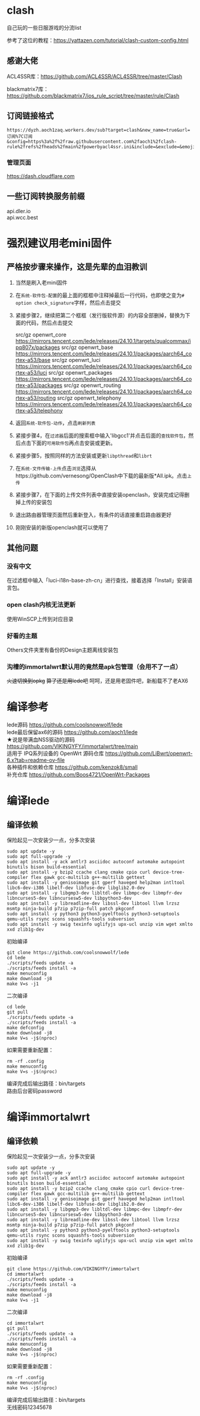 # clash

自己玩的一些日服游戏的分流list

参考了这位的教程：https://yattazen.com/tutorial/clash-custom-config.html

## 感谢大佬

ACL4SSR库：https://github.com/ACL4SSR/ACL4SSR/tree/master/Clash

blackmatrix7库：https://github.com/blackmatrix7/ios_rule_script/tree/master/rule/Clash

## 订阅链接格式

    https://dyzh.aoch1zaq.workers.dev/sub?target=clash&new_name=true&url=订阅%7C订阅&config=https%3a%2f%2fraw.githubusercontent.com%2faoch1%2fclash-rule%2frefs%2fheads%2fmain%2fpowerbyacl4ssr.ini&include=&exclude=&emoji=true&list=false&sort=false&udp=true&scv=false&append_type=false&fdn=true

### 管理页面
https://dash.cloudflare.com

## 一些订阅转换服务前缀
api.dler.io  
api.wcc.best

# 强烈建议用老mini固件
## 严格按步骤来操作，这是先辈的血泪教训
1. 当然是刷入老mini固件  
2. 在`系统-软件包-配置`的最上面的框框中注释掉最后一行代码，也即使之变为`# option check_signature`字样，然后点击提交  
3. 紧接步骤2，继续把第二个框框（发行版软件源）的内容全部删掉，替换为下面的代码，然后点击提交

    src/gz openwrt_core https://mirrors.tencent.com/lede/releases/24.10.1/targets/qualcommax/ipq807x/packages
    src/gz openwrt_base https://mirrors.tencent.com/lede/releases/24.10.1/packages/aarch64_cortex-a53/base
    src/gz openwrt_luci https://mirrors.tencent.com/lede/releases/24.10.1/packages/aarch64_cortex-a53/luci
    src/gz openwrt_packages https://mirrors.tencent.com/lede/releases/24.10.1/packages/aarch64_cortex-a53/packages
    src/gz openwrt_routing https://mirrors.tencent.com/lede/releases/24.10.1/packages/aarch64_cortex-a53/routing
    src/gz openwrt_telephony https://mirrors.tencent.com/lede/releases/24.10.1/packages/aarch64_cortex-a53/telephony
    
4. 返回`系统-软件包-动作`，点击`刷新列表`  
5. 紧接步骤4，在`过滤器`后面的搜索框中输入'libgcc1'并点击后面的`查找软件包`，然后点击下面的`可用软件包`再点击安装或更新。  
6. 紧接步骤5，按照同样的方法安装或更新`libpthread`和`librt`  
7. 在`系统-文件传输-上传`点击`浏览`选择从https://github.com/vernesong/OpenClash中下载的最新版*All.ipk。点击`上传`  
8. 紧接步骤7，在下面的上传文件列表中直接安装openclash，安装完成记得删掉上传的安装包  
9. 退出路由器管理页面然后重新登入，有条件的话直接重启路由器更好  
10. 刚刚安装的新版openclash就可以使用了

## 其他问题
### 没有中文
在过滤框中输入「luci-i18n-base-zh-cn」进行查找，接着选择「Install」安装语言包。
### open clash内核无法更新
使用WinSCP上传到对应目录
### 好看的主题
Others文件夹里有备份的Design主题离线安装包
### 沟槽的immortalwrt默认用的竟然是apk包管理（会用不了一点）
~~火速切换到opkg~~
~~算了还是用lede吧~~
呵呵，还是用老固件吧，新船载不了老AX6

# 编译参考
lede源码 https://github.com/coolsnowwolf/lede  
lede最后保留ax6的源码 https://github.com/aoch1/lede  
★说是带满血NSS驱动的源码 https://github.com/VIKINGYFY/immortalwrt/tree/main  
适用于 IPQ系列设备的 OpenWrt 源码仓库 https://github.com/LiBwrt/openwrt-6.x?tab=readme-ov-file  
各种插件和依赖仓库 https://github.com/kenzok8/small  
补充仓库 https://github.com/Boos4721/OpenWrt-Packages  

# 编译lede
## 编译依赖
保险起见一次安装少一点，分多次安装

    sudo apt update -y
    sudo apt full-upgrade -y
    sudo apt install -y ack antlr3 asciidoc autoconf automake autopoint binutils bison build-essential
    sudo apt install -y bzip2 ccache clang cmake cpio curl device-tree-compiler flex gawk gcc-multilib g++-multilib gettext
    sudo apt install -y genisoimage git gperf haveged help2man intltool libc6-dev-i386 libelf-dev libfuse-dev libglib2.0-dev
    sudo apt install -y libgmp3-dev libltdl-dev libmpc-dev libmpfr-dev libncurses5-dev libncursesw5-dev libpython3-dev
    sudo apt install -y libreadline-dev libssl-dev libtool llvm lrzsz msmtp ninja-build p7zip p7zip-full patch pkgconf
    sudo apt install -y python3 python3-pyelftools python3-setuptools qemu-utils rsync scons squashfs-tools subversion
    sudo apt install -y swig texinfo uglifyjs upx-ucl unzip vim wget xmlto xxd zlib1g-dev

初始编译

    git clone https://github.com/coolsnowwolf/lede
    cd lede
    ./scripts/feeds update -a
    ./scripts/feeds install -a
    make menuconfig
    make download -j8
    make V=s -j1

二次编译

    cd lede
    git pull
    ./scripts/feeds update -a
    ./scripts/feeds install -a
    make defconfig
    make download -j8
    make V=s -j$(nproc)

如果需要重新配置：

    rm -rf .config
    make menuconfig
    make V=s -j$(nproc)

编译完成后输出路径：bin/targets  
路由后台密码password

# 编译immortalwrt
## 编译依赖
保险起见一次安装少一点，分多次安装

    sudo apt update -y
    sudo apt full-upgrade -y
    sudo apt install -y ack antlr3 asciidoc autoconf automake autopoint binutils bison build-essential
    sudo apt install -y bzip2 ccache clang cmake cpio curl device-tree-compiler flex gawk gcc-multilib g++-multilib gettext
    sudo apt install -y genisoimage git gperf haveged help2man intltool libc6-dev-i386 libelf-dev libfuse-dev libglib2.0-dev
    sudo apt install -y libgmp3-dev libltdl-dev libmpc-dev libmpfr-dev libncurses5-dev libncursesw5-dev libpython3-dev
    sudo apt install -y libreadline-dev libssl-dev libtool llvm lrzsz msmtp ninja-build p7zip p7zip-full patch pkgconf
    sudo apt install -y python3 python3-pyelftools python3-setuptools qemu-utils rsync scons squashfs-tools subversion
    sudo apt install -y swig texinfo uglifyjs upx-ucl unzip vim wget xmlto xxd zlib1g-dev

初始编译

    git clone https://github.com/VIKINGYFY/immortalwrt
    cd immortalwrt
    ./scripts/feeds update -a
    ./scripts/feeds install -a
    make menuconfig
    make download -j8
    make V=s -j1
    
二次编译

    cd immortalwrt
    git pull
    ./scripts/feeds update -a
    ./scripts/feeds install -a
    make menuconfig
    make download -j8
    make V=s -j$(nproc)

如果需要重新配置：

    rm -rf .config
    make menuconfig
    make V=s -j$(nproc)

编译完成后输出路径：bin/targets  
无线密码12345678
